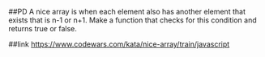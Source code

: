 ##PD
A nice array is when each element also has another element that exists that is n-1 or n+1. Make a function that checks for this condition and returns true or false.

##link
https://www.codewars.com/kata/nice-array/train/javascript
